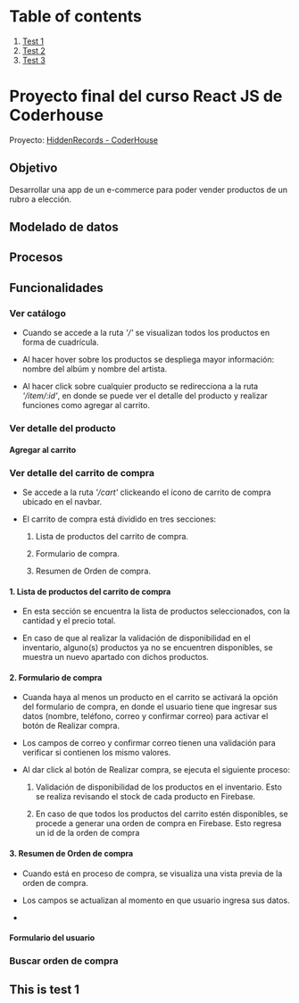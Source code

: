 
# Table of contents
1. [Test 1](#test1)
2. [Test 2](#test2)
3. [Test 3](#test3)
# Proyecto final del curso React JS de Coderhouse

Proyecto: [HiddenRecords - CoderHouse](https://hiddenrecords.netlify.app/)

## Objetivo

Desarrollar una app de un e-commerce para poder vender productos de un rubro a elección.

## Modelado de datos

## Procesos

## Funcionalidades

### Ver catálogo

- Cuando se accede a la ruta *'/'* se visualizan todos los productos en forma de cuadrícula.

- Al hacer hover sobre los productos se despliega mayor información: nombre del albúm y nombre
del artista.

- Al hacer click sobre cualquier producto se redirecciona a la ruta *'/item/:id'*, en donde se puede
ver el detalle del producto y realizar funciones como agregar al carrito.

### Ver detalle del producto

#### Agregar al carrito

### Ver detalle del carrito de compra

- Se accede a la ruta *'/cart'* clickeando el ícono de carrito de compra ubicado en el navbar.

- El carrito de compra está dividido en tres secciones:

    1. Lista de productos del carrito de compra.

    2. Formulario de compra.

    3. Resumen de Orden de compra.

#### 1. Lista de productos del carrito de compra

- En esta sección se encuentra la lista de productos seleccionados, con la cantidad y el precio
total.

- En caso de que al realizar la validación de disponibilidad en el inventario, alguno(s) productos
ya no se encuentren disponibles, se muestra un nuevo apartado con dichos productos.

#### 2. Formulario de compra

- Cuanda haya al menos un producto en el carrito se activará la opción del formulario de compra,
en donde el usuario tiene que ingresar sus datos (nombre, teléfono, correo y confirmar correo)
para activar el botón de Realizar compra.

- Los campos de correo y confirmar correo tienen una validación para verificar si contienen los
mismo valores.

- Al dar click al botón de Realizar compra, se ejecuta el siguiente proceso:

    1. Validación de disponibilidad de los productos en el inventario.
    Esto se realiza revisando el stock de cada producto en Firebase.

    2. En caso de que todos los productos del carrito estén disponibles,
    se procede a generar una orden de compra en Firebase. Esto regresa
    un id de la orden de compra

#### 3. Resumen de Orden de compra

- Cuando está en proceso de compra, se visualiza una vista previa de la orden de compra.

- Los campos se actualizan al momento en que usuario ingresa sus datos.

- 

#### Formulario del usuario

### Buscar orden de compra






## This is test 1 <a name="test1"></a>
